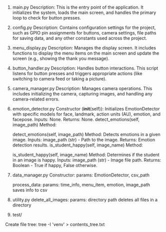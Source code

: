 1. main.py
Description: This is the entry point of the application. It initializes the system, loads the main screen, and handles the primary loop to check for button presses.

2. config.py
Description: Contains configuration settings for the project, such as GPIO pin assignments for buttons, camera settings, file paths for saving data, and any other constants used across the project.

3. menu_display.py
Description: Manages the display screen. It includes functions to display the menu items on the main screen and update the screen (e.g., showing the thank you message).

4. button_handler.py
Description: Handles button interactions. This script listens for button presses and triggers appropriate actions (like switching to camera feed or taking a picture).

5. camera_manager.py
Description: Manages camera operations. This includes initializing the camera, capturing images, and handling any camera-related errors.

6. emotion_detector.py
    Constructor (__init__(self)):
        Initializes EmotionDetector with specific models for face, landmark, action units (AU), emotion, and facepose.
        Inputs: None.
        Returns: None.
        detect_emotions(self, image_path) Method:
    
    detect_emotions(self, image_path) Method:
        Detects emotions in a given image.
        Inputs: image_path (str) - Path to the image.
        Returns: Emotion detection results.
        is_student_happy(self, image_name) Method:

    is_student_happy(self, image_name) Method:
        Determines if the student in an image is happy.
        Inputs: image_path (str) - Image file path.
        Returns: Boolean - True if happy, False otherwise.

7. data_manager.py
    Constructor:
        params: EmotionDetector, csv_path
    
    process_data:
        params: time_info, menu_item, emotion, image_path
        saves info to csv

8. utility.py
    delete_all_images:
        params: directory path
        deletes all files in a directory

10. test/


Create file tree: tree -I 'venv' > contents_tree.txt
